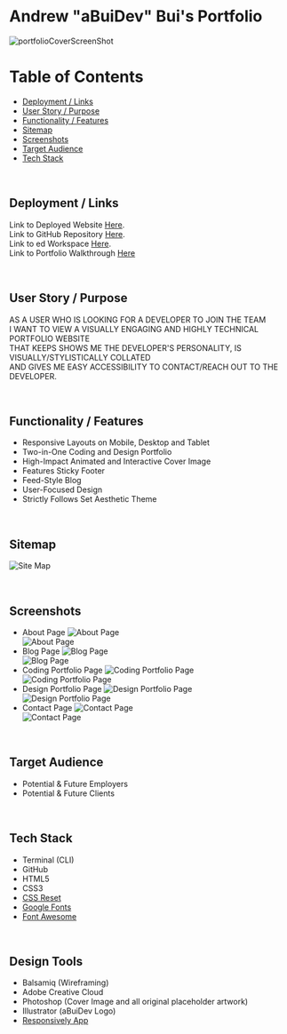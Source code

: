 # Andrew "aBuiDev" Bui's Portfolio

![portfolioCoverScreenShot](./docs/screenShotMainPage.jpg)

# Table of Contents

* [Deployment / Links](#Deployment)
* [User Story / Purpose](#User-Story-/-Purpose)
* [Functionality / Features](#Functionality-/-Features)
* [Sitemap](#Sitemap)
* [Screenshots](#Screenshots)
* [Target Audience](#Target-Audience)
* [Tech Stack](#Tech-Stack)

<br>

## Deployment / Links
Link to Deployed Website [Here](https://youtu.be/6xd0MWG57CA). <br>
Link to GitHub Repository [Here](https://github.com/aBuiDev/aBuiDevPortfolio.git). <br>
Link to ed Workspace [Here](https://edstem.org/courses/4464/workspaces/pYhSpI78iu48yZkAOxngxYyzWQ3WZ0AW). <br>
Link to Portfolio Walkthrough [Here](https://youtu.be/X8lt8OZWoC4) <br>

<br>

## User Story / Purpose

AS A USER WHO IS LOOKING FOR A DEVELOPER TO JOIN THE TEAM <br>
I WANT TO VIEW A VISUALLY ENGAGING AND HIGHLY TECHNICAL PORTFOLIO WEBSITE <br>
THAT KEEPS SHOWS ME THE DEVELOPER'S PERSONALITY, IS VISUALLY/STYLISTICALLY COLLATED <br>
AND GIVES ME EASY ACCESSIBILITY TO CONTACT/REACH OUT TO THE DEVELOPER. <br> 

<br>

## Functionality / Features

* Responsive Layouts on Mobile, Desktop and Tablet
* Two-in-One Coding and Design Portfolio
* High-Impact Animated and Interactive Cover Image
* Features Sticky Footer
* Feed-Style Blog
* User-Focused Design
* Strictly Follows Set Aesthetic Theme

<br>

## Sitemap

![Site Map](./docs/screenShotSiteMap.jpg)

<br>

## Screenshots

* About Page
![About Page](./docs/screenShotAboutPage.jpg) <br>
![About Page](./docs/screenShotAboutPageResponsive.jpg) <br>
* Blog Page
![Blog Page](./docs/screenShotBlogPage.jpg) <br>
![Blog Page](./docs/screenShotBlogPageResponsive.jpg) <br>
* Coding Portfolio Page
![Coding Portfolio Page](./docs/screenShotCodingPortfolioPage.jpg) <br>
![Coding Portfolio Page](./docs/screenShotCodingPortfolioPageResponsive.jpg) <br>
* Design Portfolio Page
![Design Portfolio Page](./docs/screenShotDesignPortfolioPage.jpg) <br>
![Design Portfolio Page](./docs/screenShotDesignPortfolioPageResponsive.jpg) <br>
* Contact Page
![Contact Page](./docs/screenShotContactPage.jpg) <br> 
![Contact Page](./docs/screenShotContactPageResponsive.jpg) <br>

<br>

## Target Audience

* Potential & Future Employers
* Potential & Future Clients

<br>

## Tech Stack

* Terminal (CLI)
* GitHub
* HTML5
* CSS3
* [CSS Reset](https://meyerweb.com/eric/tools/css/reset/)
* [Google Fonts](https://fonts.google.com/?query=poppins)
* [Font Awesome](https://fontawesome.com/)

<br>

## Design Tools

* Balsamiq (Wireframing)
* Adobe Creative Cloud
* Photoshop (Cover Image and all original placeholder artwork)
* Illustrator (aBuiDev Logo)
* [Responsively App](https://responsively.app/)

